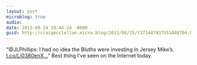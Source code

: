```yaml
---
layout: post
microblog: true
audio: 
date: 2013-08-24 19:44:24 -0600
guid: http://craigmcclellan.micro.blog/2013/08/25/t371447937551048704.html
---
```

“@JLPhillips: I had no idea the Bluths were investing in Jersey Mike’s. [t.co/Li0380enX...](http://t.co/Li0380enXl)” Best thing I’ve seen on the Internet today.
